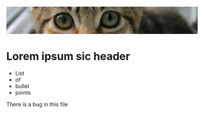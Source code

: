  ![banner](img/kitten.jpg)

 # Lorem ipsum sic header

* List
* of
* bullet
* points

<p> There <span>is a bug</span> in this file</p>
